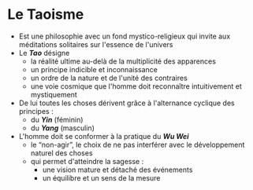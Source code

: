 # Le Taoisme

- Est une philosophie avec un fond mystico-religieux qui invite aux méditations solitaires sur l'essence de l'univers
- Le ***Tao*** désigne
  - la réalité ultime au-delà de la multiplicité des apparences
  - un principe indicible et inconnaissance
  - un ordre de la nature et de l'unité des contraires
  - une voie cosmique que l'homme doit reconnaître intuitivement et mystiquement
- De lui toutes les choses dérivent grâce à l'alternance cyclique des principes :
  - du ***Yin*** (féminin)
  - du ***Yang*** (masculin)
- L'homme doit se conformer à la pratique du ***Wu Wei***
  - le “non-agir”, le choix de ne pas interférer avec le développement naturel des choses
  - qui permet d'atteindre la sagesse :
    - une vision mature et détaché des événements
    - un équilibre et un sens de la mesure
